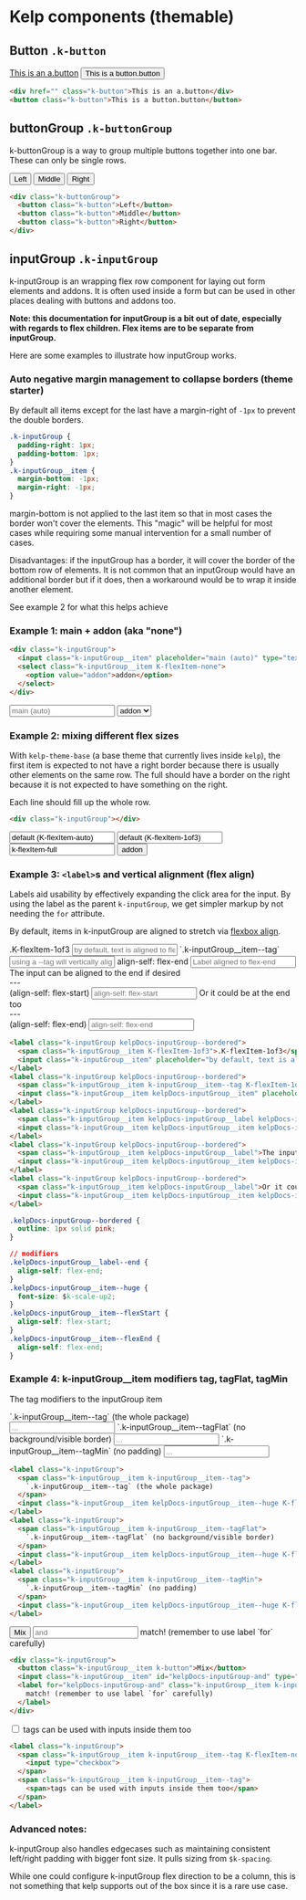 # Kelp components (themable)

## Button `.k-button`
<a href="" class="k-button">This is an a.button</a>
<button class="k-button">This is a button.button</button>
```html
<div href="" class="k-button">This is an a.button</div>
<button class="k-button">This is a button.button</button>
```

## buttonGroup `.k-buttonGroup`
k-buttonGroup is a way to group multiple buttons together into one bar. These can only be single rows.
<div class="k-buttonGroup">
  <button class="k-button">Left</button>
  <button class="k-button">Middle</button>
  <button class="k-button">Right</button>
</div>

```html
<div class="k-buttonGroup">
  <button class="k-button">Left</button>
  <button class="k-button">Middle</button>
  <button class="k-button">Right</button>
</div>
```

## inputGroup `.k-inputGroup`
k-inputGroup is an wrapping flex row component for laying out form elements and addons. It is often used inside a form but can be used in other places dealing with buttons and addons too.

**Note: this documentation for inputGroup is a bit out of date, especially with regards to flex children. Flex items are to be separate from inputGroup.**

Here are some examples to illustrate how inputGroup works.

### Auto negative margin management to collapse borders (theme starter)
By default all items except for the last have a margin-right of `-1px` to prevent the double borders.
```css
.k-inputGroup {
  padding-right: 1px;
  padding-bottom: 1px;
}
.k-inputGroup__item {
  margin-bottom: -1px;
  margin-right: -1px;
}
```

margin-bottom is not applied to the last item so that in most cases the border won't cover the elements. This "magic" will be helpful for most cases while requiring some manual intervention for a small number of cases.

Disadvantages: if the inputGroup has a border, it will cover the border of the bottom row of elements. It is not common that an inputGroup would have an additional border but if it does, then a workaround would be to wrap it inside another element.

See example 2 for what this helps achieve

### Example 1: main + addon (aka "none")
```html
<div class="k-inputGroup">
  <input class="k-inputGroup__item" placeholder="main (auto)" type="text">
  <select class="k-inputGroup__item K-flexItem-none">
    <option value="addon">addon</option>
  </select>
</div>
```
<div class="k-inputGroup">
  <input class="k-inputGroup__item" placeholder="main (auto)" type="text">
  <select class="k-inputGroup__item K-flexItem-none">
    <option value="addon">addon</option>
  </select>
</div>

### Example 2: mixing different flex sizes
With `kelp-theme-base` (a base theme that currently lives inside `kelp`), the first item is expected to not have a right border because there is usually other elements on the same row. The full should have a border on the right because it is not expected to have something on the right.

Each line should fill up the whole row.
```html
<div class="k-inputGroup"></div>
```
<div class="k-inputGroup">
  <input class="k-inputGroup__item" value="default (K-flexItem-auto)" type="text">
  <input class="k-inputGroup__item K-flexItem-1of3" value="default (K-flexItem-1of3)" type="text">
  <input class="k-inputGroup__item K-flexItem-full" value="k-flexItem-full" type="text">
  <button class="k-button k-inputGroup__item" value="addon">addon</button>
</div>

### Example 3: `<label>`s and vertical alignment (flex align)
Labels aid usability by effectively expanding the click area for the input. By using the label as the parent `k-inputGroup`, we get simpler markup by not needing the `for` attribute.

By default, items in k-inputGroup are aligned to stretch via [flexbox align](https://developer.mozilla.org/en-US/docs/Web/CSS/align-items).

<label class="k-inputGroup kelpDocs-inputGroup--bordered">
  <span class="k-inputGroup__item K-flexItem-1of3">.K-flexItem-1of3</span>
  <input class="k-inputGroup__item kelpDocs-inputGroup__item--huge" placeholder="by default, text is aligned to flex-start" type="text">
</label>
<label class="k-inputGroup kelpDocs-inputGroup--bordered">
  <span class="k-inputGroup__item k-inputGroup__item--tag K-flexItem-1of3">`.k-inputGroup__item--tag`</span>
  <input class="k-inputGroup__item kelpDocs-inputGroup__item kelpDocs-inputGroup__item--huge" placeholder="using a --tag will vertically align the text" type="text">
</label>
<label class="k-inputGroup kelpDocs-inputGroup--bordered">
  <span class="k-inputGroup__item kelpDocs-inputGroup__label kelpDocs-inputGroup__label--end">align-self: flex-end</span>
  <input class="k-inputGroup__item kelpDocs-inputGroup__item kelpDocs-inputGroup__item--huge" placeholder="Label aligned to flex-end" type="text">
</label>
<label class="k-inputGroup kelpDocs-inputGroup--bordered">
  <span class="k-inputGroup__item kelpDocs-inputGroup__label">The input can be aligned to the end if desired<br />---<br />(align-self: flex-start)</span>
  <input class="k-inputGroup__item kelpDocs-inputGroup__item kelpDocs-inputGroup__item--flexStart" placeholder="align-self: flex-start" type="text">
</label>
<label class="k-inputGroup kelpDocs-inputGroup--bordered">
  <span class="k-inputGroup__item kelpDocs-inputGroup__label">Or it could be at the end too<br />---<br />(align-self: flex-end)</span>
  <input class="k-inputGroup__item kelpDocs-inputGroup__item kelpDocs-inputGroup__item--flexEnd" placeholder="align-self: flex-end" type="text">
</label>

```html
<label class="k-inputGroup kelpDocs-inputGroup--bordered">
  <span class="k-inputGroup__item K-flexItem-1of3">.K-flexItem-1of3</span>
  <input class="k-inputGroup__item" placeholder="by default, text is aligned to flex-start" type="text">
</label>
<label class="k-inputGroup kelpDocs-inputGroup--bordered">
  <span class="k-inputGroup__item k-inputGroup__item--tag K-flexItem-1of3">.k-inputGroup_<wbr></wbr>_item--tag</span>
  <input class="k-inputGroup__item kelpDocs-inputGroup__item" placeholder="using a block will vertically align the text" type="text">
</label>
<label class="k-inputGroup kelpDocs-inputGroup--bordered">
  <span class="k-inputGroup__item kelpDocs-inputGroup__label kelpDocs-inputGroup__label--end">align-self: flex-end</span>
  <input class="k-inputGroup__item kelpDocs-inputGroup__item kelpDocs-inputGroup__item--huge" placeholder="Label aligned to flex-end" type="text">
</label>
<label class="k-inputGroup kelpDocs-inputGroup--bordered">
  <span class="k-inputGroup__item kelpDocs-inputGroup__label">The input can be aligned to the end if desired<br />---<br />(align-self: flex-start)</span>
  <input class="k-inputGroup__item kelpDocs-inputGroup__item kelpDocs-inputGroup__item--flexStart" placeholder="align-self: flex-start" type="text">
</label>
<label class="k-inputGroup kelpDocs-inputGroup--bordered">
  <span class="k-inputGroup__item kelpDocs-inputGroup__label">Or it could be at the end too<br />---<br />(align-self: flex-end)</span>
  <input class="k-inputGroup__item kelpDocs-inputGroup__item kelpDocs-inputGroup__item--flexEnd" placeholder="align-self: flex-end" type="text">
</label>
```

```css
.kelpDocs-inputGroup--bordered {
  outline: 1px solid pink;
}

// modifiers
.kelpDocs-inputGroup__label--end {
  align-self: flex-end;
}
.kelpDocs-inputGroup__item--huge {
  font-size: $k-scale-up2;
}
.kelpDocs-inputGroup__item--flexStart {
  align-self: flex-start;
}
.kelpDocs-inputGroup__item--flexEnd {
  align-self: flex-end;
}
```

### Example 4: k-inputGroup__item modifiers tag, tagFlat, tagMin
The tag modifiers to the inputGroup item

<label class="k-inputGroup">
  <span class="k-inputGroup__item k-inputGroup__item--tag">
    `.k-inputGroup__item--tag` (the whole package)
  </span>
  <input class="k-inputGroup__item kelpDocs-inputGroup__item--huge K-flexItem-1of4" placeholder="..." type="text">
</label>
<label class="k-inputGroup">
  <span class="k-inputGroup__item k-inputGroup__item--tagFlat">
    `.k-inputGroup__item--tagFlat` (no background/visible border)
  </span>
  <input class="k-inputGroup__item kelpDocs-inputGroup__item--huge K-flexItem-1of4" placeholder="..." type="text">
</label>
<label class="k-inputGroup">
  <span class="k-inputGroup__item k-inputGroup__item--tagMin">
    `.k-inputGroup__item--tagMin` (no padding)
  </span>
  <input class="k-inputGroup__item kelpDocs-inputGroup__item--huge K-flexItem-1of4" placeholder="..." type="text">
</label>

```html
<label class="k-inputGroup">
  <span class="k-inputGroup__item k-inputGroup__item--tag">
    `.k-inputGroup__item--tag` (the whole package)
  </span>
  <input class="k-inputGroup__item kelpDocs-inputGroup__item--huge K-flexItem-1of4" placeholder="..." type="text">
</label>
<label class="k-inputGroup">
  <span class="k-inputGroup__item k-inputGroup__item--tagFlat">
    `.k-inputGroup__item--tagFlat` (no background/visible border)
  </span>
  <input class="k-inputGroup__item kelpDocs-inputGroup__item--huge K-flexItem-1of4" placeholder="..." type="text">
</label>
<label class="k-inputGroup">
  <span class="k-inputGroup__item k-inputGroup__item--tagMin">
    `.k-inputGroup__item--tagMin` (no padding)
  </span>
  <input class="k-inputGroup__item kelpDocs-inputGroup__item--huge K-flexItem-1of4" placeholder="..." type="text">
</label>
```

<div class="k-inputGroup">
  <button class="k-inputGroup__item k-button">Mix</button>
  <input class="k-inputGroup__item" id="kelpDocs-inputGroup-and" type="text" placeholder="and">
  <label for="kelpDocs-inputGroup-and" class="k-inputGroup__item k-inputGroup__item--tag">
    match! (remember to use label `for` carefully)
  </label>
</div>

```html
<div class="k-inputGroup">
  <button class="k-inputGroup__item k-button">Mix</button>
  <input class="k-inputGroup__item" id="kelpDocs-inputGroup-and" type="text" placeholder="and">
  <label for="kelpDocs-inputGroup-and" class="k-inputGroup__item k-inputGroup__item--tag">
    match! (remember to use label `for` carefully)
  </label>
</div>
```

<label class="k-inputGroup">
  <span class="k-inputGroup__item k-inputGroup__item--tag K-flexItem-none">
    <input type="checkbox">
  </span>
  <span class="k-inputGroup__item k-inputGroup__item--tag">
    <span>tags can be used with inputs inside them too</span>
  </span>
</label>

```html
<label class="k-inputGroup">
  <span class="k-inputGroup__item k-inputGroup__item--tag K-flexItem-none">
    <input type="checkbox">
  </span>
  <span class="k-inputGroup__item k-inputGroup__item--tag">
    <span>tags can be used with inputs inside them too</span>
  </span>
</label>
```




### Advanced notes:

k-inputGroup also handles edgecases such as maintaining consistent left/right padding with bigger font size. It pulls sizing from `$k-spacing`.

While one could configure k-inputGroup flex direction to be a column, this is not something that kelp supports out of the box since it is a rare use case.
